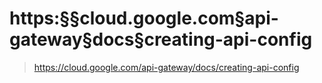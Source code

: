 # https:§§cloud.google.com§api-gateway§docs§creating-api-config
> https://cloud.google.com/api-gateway/docs/creating-api-config
